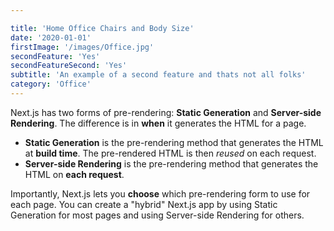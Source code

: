 ```yaml
---

title: 'Home Office Chairs and Body Size'
date: '2020-01-01'
firstImage: '/images/Office.jpg'
secondFeature: 'Yes'
secondFeatureSecond: 'Yes'
subtitle: 'An example of a second feature and thats not all folks'
category: 'Office'
---
```


Next.js has two forms of pre-rendering: **Static Generation** and **Server-side Rendering**. The difference is in **when** it generates the HTML for a page.

- **Static Generation** is the pre-rendering method that generates the HTML at **build time**. The pre-rendered HTML is then _reused_ on each request.
- **Server-side Rendering** is the pre-rendering method that generates the HTML on **each request**.

Importantly, Next.js lets you **choose** which pre-rendering form to use for each page. You can create a "hybrid" Next.js app by using Static Generation for most pages and using Server-side Rendering for others.